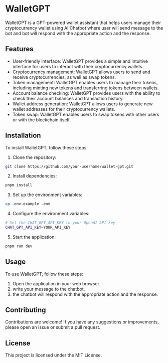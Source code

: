 # WalletGPT

WalletGPT is a GPT-powered wallet assistant that helps users manage their cryptocurrency wallet using AI Chatbot where user will send message to the bot and bot will respond with the appropriate action and the response. 

## Features

- User-friendly interface: WalletGPT provides a simple and intuitive interface for users to interact with their cryptocurrency wallets.
- Cryptocurrency management: WalletGPT allows users to send and receive cryptocurrencies, as well as swap tokens.
- Token management: WalletGPT enables users to manage their tokens, including minting new tokens and transferring tokens between wallets.
- Account balance checking: WalletGPT provides users with the ability to check their account balances and transaction history.
- Wallet address generation: WalletGPT allows users to generate new wallet addresses for their cryptocurrency wallets.
- Token swap: WalletGPT enables users to swap tokens with other users or with the blockchain itself.

## Installation

To install WalletGPT, follow these steps:

1. Clone the repository:

```bash
git clone https://github.com/your-username/wallet-gpt.git
```

2. Install dependencies:

```bash
pnpm install
```

3. Set up the environment variables:

```bash
cp .env.example .env
```

4. Configure the environment variables:

```bash
# Set the CHAT_GPT_API_KEY to your OpenAI API key
CHAT_GPT_API_KEY=YOUR_API_KEY
```

5. Start the application:

```bash
pnpm run dev
```

## Usage

To use WalletGPT, follow these steps:

1. Open the application in your web browser.
2. write your message to the chatbot.
3. the chatbot will respond with the appropriate action and the response.

## Contributing

Contributions are welcome! If you have any suggestions or improvements, please open an issue or submit a pull request.

## License

This project is licensed under the MIT License.
